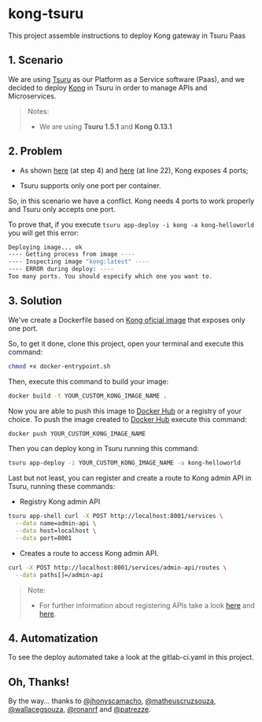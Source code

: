 # kong-tsuru
This project assemble instructions to deploy Kong gateway in Tsuru Paas

## 1. Scenario

We are using [Tsuru](https://tsuru.io/) as our Platform as a Service software (Paas), and we decided to deploy [Kong](https://getkong.org/) in Tsuru in order to manage APIs and Microservices.

> Notes:
> * We are using **Tsuru 1.5.1** and **Kong 0.13.1**

## 2. Problem

* As shown [here](https://getkong.org/install/docker/?_ga=2.249750145.664958612.1528111222-351095331.1528111222) (at step 4) and [here](https://github.com/Kong/docker-kong/blob/6e2035c5739482f0616021a7eda04ec6809d9f3e/alpine/Dockerfile) (at line 22), Kong exposes 4 ports;

* Tsuru supports only one port per container.

So, in this scenario we have a conflict. Kong needs 4 ports to work properly and Tsuru only accepts one port.

To prove that, if you execute `tsuru app-deploy -i kong -a kong-helloworld` you will get this error:

```bash
Deploying image... ok
---- Getting process from image ----
---- Inspecting image "kong:latest" ----
---- ERROR during deploy: ----
Too many ports. You should especify which one you want to.
```

## 3. Solution

We've create a Dockerfile based on [Kong oficial image](https://github.com/Kong/docker-kong/blob/6e2035c5739482f0616021a7eda04ec6809d9f3e/alpine/Dockerfile) that exposes only one port.

So, to get it done, clone this project, open your terminal and execute this command:

```bash
chmod +x docker-entrypoint.sh
```

Then, execute this command to build your image:

```bash
docker build -t YOUR_CUSTOM_KONG_IMAGE_NAME .
```

Now you are able to push this image to [Docker Hub](https://hub.docker.com/) or a registry of your choice. To push the image created to [Docker Hub](https://hub.docker.com/) execute this command:

```bash
docker push YOUR_CUSTOM_KONG_IMAGE_NAME
```

Then you can deploy kong in Tsuru running this command:

```bash
tsuru app-deploy -i YOUR_CUSTOM_KONG_IMAGE_NAME -a kong-helloworld
```

Last but not least, you can register and create a route to Kong admin API in Tsuru, running these commands:

* Registry Kong admin API

```bash
tsuru app-shell curl -X POST http://localhost:8001/services \
  --data name=admin-api \
  --data host=localhost \
  --data port=8001
```

* Creates a route to access Kong admin API.

```bash
curl -X POST http://localhost:8001/services/admin-api/routes \
  --data paths[]=/admin-api
```

> Note:
> * For further information about registering APIs take a look [here](https://getkong.org/docs/0.13.x/secure-admin-api/#kong-api-loopback) and [here](https://getkong.org/about/faq/#kong-server).

## 4. Automatization

To see the deploy automated take a look at the gitlab-ci.yaml in this project.

## Oh, Thanks!

By the way... thanks to [@jhonyscamacho](https://github.com/orgs/CIDAC/people/jhonyscamacho), [@matheuscruzsouza](https://github.com/orgs/CIDAC/people/matheuscruzsouza), [@wallacegsouza](https://github.com/orgs/CIDAC/people/wallacegsouza), [@ronanrf](https://github.com/orgs/CIDAC/people/ronanrf) and [@patrezze](https://github.com/patrezze).